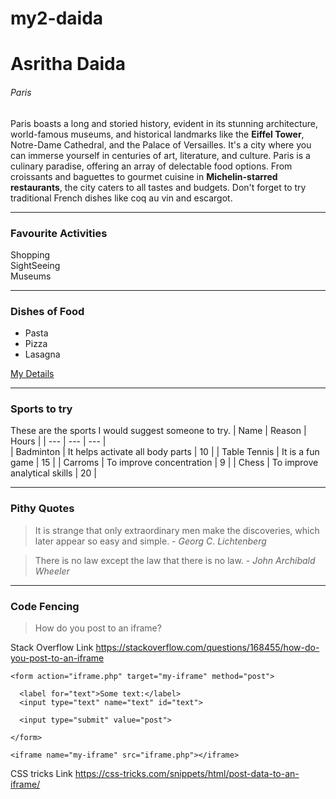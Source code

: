 # my2-daida

# Asritha Daida
###### Paris

Paris boasts a long and storied history, evident in its stunning architecture, world-famous museums, and historical landmarks like the **Eiffel Tower**, Notre-Dame Cathedral, and the Palace of Versailles. It's a city where you can immerse yourself in centuries of art, literature, and culture. Paris is a culinary paradise, offering an array of delectable food options. From croissants and baguettes to gourmet cuisine in __Michelin-starred restaurants__, the city caters to all tastes and budgets. Don't forget to try traditional French dishes like coq au vin and escargot.

***
### Favourite Activities
Shopping <br>
SightSeeing <br>
Museums <br>

***

### Dishes of Food
* Pasta 
* Pizza 
* Lasagna 

[My Details](MyStats.md)

***
### Sports to try

These are the sports I would suggest someone to try.
| Name | Reason | Hours |
| --- | --- | --- |    
| Badminton | It helps activate all body parts | 10 |
| Table Tennis | It is a fun game | 15 |
| Carroms | To improve concentration | 9 |
| Chess | To improve analytical skills | 20 |

***
###  Pithy Quotes

> It is strange that only extraordinary men make the discoveries, which later appear so easy and simple. - *Georg C. Lichtenberg*

> There is no law except the law that there is no law. - *John Archibald Wheeler*

***
### Code Fencing

> How do you post to an iframe?

Stack Overflow Link <https://stackoverflow.com/questions/168455/how-do-you-post-to-an-iframe>

~~~
<form action="iframe.php" target="my-iframe" method="post">
			
  <label for="text">Some text:</label>
  <input type="text" name="text" id="text">
			
  <input type="submit" value="post">
			
</form>
		
<iframe name="my-iframe" src="iframe.php"></iframe>
~~~

CSS tricks Link <https://css-tricks.com/snippets/html/post-data-to-an-iframe/>